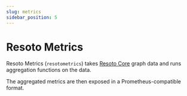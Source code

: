 ```yaml
---
slug: metrics
sidebar_position: 5
---
```


# Resoto Metrics

Resoto Metrics (`resotometrics`) takes [Resoto Core](./core.md) graph data and runs aggregation functions on the data.

The aggregated metrics are then exposed in a Prometheus-compatible format.
